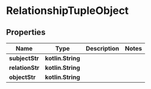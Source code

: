
# RelationshipTupleObject

## Properties
Name | Type | Description | Notes
------------ | ------------- | ------------- | -------------
**subjectStr** | **kotlin.String** |  | 
**relationStr** | **kotlin.String** |  | 
**objectStr** | **kotlin.String** |  | 



